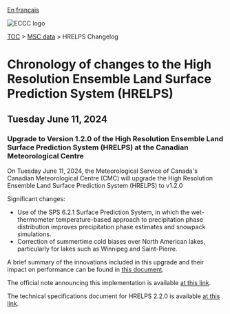 [En français](changelog_hrelps_fr.md)

![ECCC logo](../../img_eccc-logo.png)

[TOC](../../readme_en.md) > [MSC data](../readme_en.md) > HRELPS Changelog

# Chronology of changes to the High Resolution Ensemble Land Surface Prediction System (HRELPS)

## Tuesday June 11, 2024

### Upgrade to Version 1.2.0 of the High Resolution Ensemble Land Surface Prediction System (HRELPS) at the Canadian Meteorological Centre

On Tuesday June 11, 2024, the Meteorological Service of Canada's Canadian Meteorological Centre (CMC) will upgrade the High Resolution Ensemble Land Surface Prediction System (HRELPS) to v1.2.0

Significant changes:

* Use of the SPS 6.2.1 Surface Prediction System, in which the wet-thermometer temperature-based approach to precipitation phase distribution improves precipitation phase estimates and snowpack simulations.
* Correction of summertime cold biases over North American lakes, particularly for lakes such as Winnipeg and Saint-Pierre.

A brief summary of the innovations included in this upgrade and their impact on performance can be found in [this document](https://collaboration.cmc.ec.gc.ca/cmc/cmoi/product_guide/docs/fact_sheets/factsheet_hrelps-220_e.pdf).

The official note announcing this implementation is available [at this link](https://dd.meteo.gc.ca/doc/genots/2021/11/26/NOCN03_CWAO_262118___xxxxx).

The technical specifications document for HRELPS 2.2.0 is available [at this link](https://collaboration.cmc.ec.gc.ca/cmc/CMOI/product_guide/docs/tech_specifications/tech_specifications_HRELPS_2.2.0_e.pdf).






